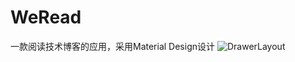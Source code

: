 # WeRead
一款阅读技术博客的应用，采用Material Design设计
![DrawerLayout](http://1.gaverchou.sinaapp.com/device-2015-06-27-160603.png) 

